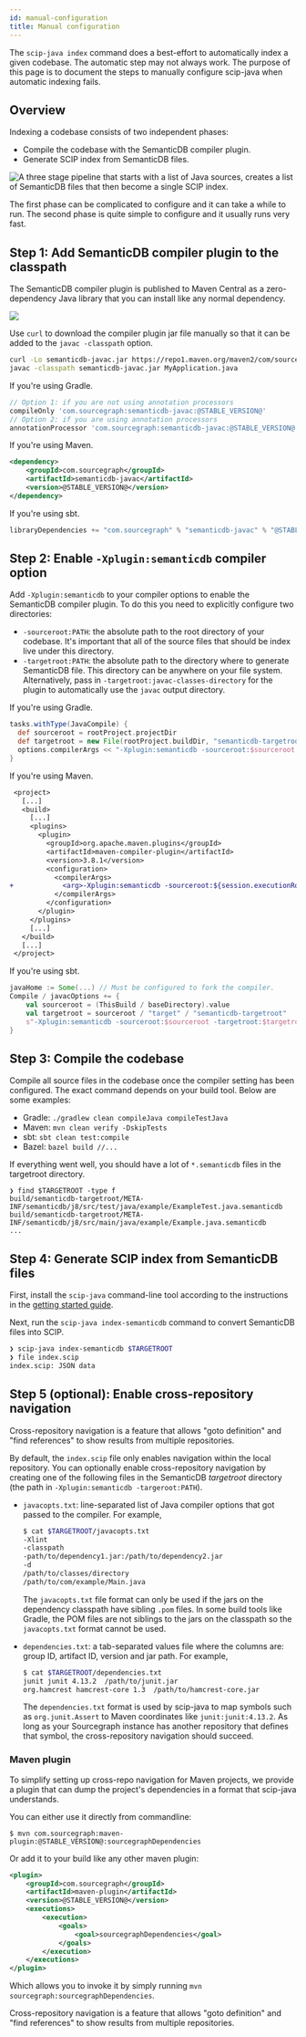 ```yaml
---
id: manual-configuration
title: Manual configuration
---
```


The `scip-java index` command does a best-effort to automatically index a given
codebase. The automatic step may not always work. The purpose of this page is to
document the steps to manually configure scip-java when automatic indexing
fails.

## Overview

Indexing a codebase consists of two independent phases:

- Compile the codebase with the SemanticDB compiler plugin.
- Generate SCIP index from SemanticDB files.

![A three stage pipeline that starts with a list of Java sources, creates a list of SemanticDB files that then become a single SCIP index.](assets/semanticdb-javac-pipeline.svg)

The first phase can be complicated to configure and it can take a while to run.
The second phase is quite simple to configure and it usually runs very fast.

## Step 1: Add SemanticDB compiler plugin to the classpath

The SemanticDB compiler plugin is published to Maven Central as a
zero-dependency Java library that you can install like any normal dependency.

[![](https://img.shields.io/maven-central/v/com.sourcegraph/semanticdb-javac)](https://repo1.maven.org/maven2/com/sourcegraph/semanticdb-javac/)

Use `curl` to download the compiler plugin jar file manually so that it can be
added to the `javac -classpath` option.

```sh
curl -Lo semanticdb-javac.jar https://repo1.maven.org/maven2/com/sourcegraph/semanticdb-javac/@STABLE_VERSION@/semanticdb-javac-@STABLE_VERSION@.jar
javac -classpath semanticdb-javac.jar MyApplication.java
```

If you're using Gradle.

```groovy
// Option 1: if you are not using annotation processors
compileOnly 'com.sourcegraph:semanticdb-javac:@STABLE_VERSION@'
// Option 2: if you are using annotation processors
annotationProcessor 'com.sourcegraph:semanticdb-javac:@STABLE_VERSION@'
```

If you're using Maven.

```xml
<dependency>
    <groupId>com.sourcegraph</groupId>
    <artifactId>semanticdb-javac</artifactId>
    <version>@STABLE_VERSION@</version>
</dependency>
```

If you're using sbt.

```scala
libraryDependencies += "com.sourcegraph" % "semanticdb-javac" % "@STABLE_VERSION@"
```

## Step 2: Enable `-Xplugin:semanticdb` compiler option

Add `-Xplugin:semanticdb` to your compiler options to enable the SemanticDB
compiler plugin. To do this you need to explicitly configure two directories:

- `-sourceroot:PATH`: the absolute path to the root directory of your codebase.
  It's important that all of the source files that should be index live under
  this directory.
- `-targetroot:PATH`: the absolute path to the directory where to generate
  SemanticDB file. This directory can be anywhere on your file system.  
  Alternatively, pass in `-targetroot:javac-classes-directory` for the plugin to
  automatically use the `javac` output directory.

If you're using Gradle.

```groovy
tasks.withType(JavaCompile) {
  def sourceroot = rootProject.projectDir
  def targetroot = new File(rootProject.buildDir, "semanticdb-targetroot")
  options.compilerArgs << "-Xplugin:semanticdb -sourceroot:$sourceroot -targetroot:$targetroot"
}
```

If you're using Maven.

```diff
 <project>
   [...]
   <build>
     [...]
     <plugins>
       <plugin>
         <groupId>org.apache.maven.plugins</groupId>
         <artifactId>maven-compiler-plugin</artifactId>
         <version>3.8.1</version>
         <configuration>
           <compilerArgs>
+            <arg>-Xplugin:semanticdb -sourceroot:${session.executionRootDirectory} -targetroot:${session.executionRootDirectory}/target/semanticdb-targetroot</arg>
           </compilerArgs>
         </configuration>
       </plugin>
     </plugins>
     [...]
   </build>
   [...]
 </project>
```

If you're using sbt.

```scala
javaHome := Some(...) // Must be configured to fork the compiler.
Compile / javacOptions += {
    val sourceroot = (ThisBuild / baseDirectory).value
    val targetroot = sourceroot / "target" / "semanticdb-targetroot"
    s"-Xplugin:semanticdb -sourceroot:$sourceroot -targetroot:$targetroot"
}
```

## Step 3: Compile the codebase

Compile all source files in the codebase once the compiler setting has been
configured. The exact command depends on your build tool. Below are some
examples:

- Gradle: `./gradlew clean compileJava compileTestJava`
- Maven: `mvn clean verify -DskipTests`
- sbt: `sbt clean test:compile`
- Bazel: `bazel build //...`

If everything went well, you should have a lot of `*.semanticdb` files in the
targetroot directory.

```
❯ find $TARGETROOT -type f
build/semanticdb-targetroot/META-INF/semanticdb/j8/src/test/java/example/ExampleTest.java.semanticdb
build/semanticdb-targetroot/META-INF/semanticdb/j8/src/main/java/example/Example.java.semanticdb
...
```

## Step 4: Generate SCIP index from SemanticDB files

First, install the `scip-java` command-line tool according to the instructions
in the [getting started guide](getting-started.md).

Next, run the `scip-java index-semanticdb` command to convert SemanticDB files
into SCIP.

```sh
❯ scip-java index-semanticdb $TARGETROOT
❯ file index.scip
index.scip: JSON data
```

## Step 5 (optional): Enable cross-repository navigation

Cross-repository navigation is a feature that allows "goto definition" and "find
references" to show results from multiple repositories.

By default, the `index.scip` file only enables navigation within the local
repository. You can optionally enable cross-repository navigation by creating
one of the following files in the SemanticDB _targetroot_ directory (the path in
`-Xplugin:semanticdb -targeroot:PATH`).

- `javacopts.txt`: line-separated list of Java compiler options that got passed
  to the compiler. For example,

  ```sh
  $ cat $TARGETROOT/javacopts.txt
  -Xlint
  -classpath
  -path/to/dependency1.jar:/path/to/dependency2.jar
  -d
  /path/to/classes/directory
  /path/to/com/example/Main.java
  ```

  The `javacopts.txt` file format can only be used if the jars on the dependency
  classpath have sibling `.pom` files. In some build tools like Gradle, the POM
  files are not siblings to the jars on the classpath so the `javacopts.txt`
  format cannot be used.

- `dependencies.txt`: a tab-separated values file where the columns are: group
  ID, artifact ID, version and jar path. For example,

  ```sh
  $ cat $TARGETROOT/dependencies.txt
  junit junit 4.13.2  /path/to/junit.jar
  org.hamcrest hamcrest-core 1.3  /path/to/hamcrest-core.jar
  ```

  The `dependencies.txt` format is used by scip-java to map symbols such as
  `org.junit.Assert` to Maven coordinates like `junit:junit:4.13.2`. As long as
  your Sourcegraph instance has another repository that defines that symbol, the
  cross-repository navigation should succeed. 

### Maven plugin

To simplify setting up cross-repo navigation for Maven projects, we provide a 
plugin that can dump the project's dependencies in a format that scip-java understands.

You can either use it directly from commandline:

```
$ mvn com.sourcegraph:maven-plugin:@STABLE_VERSION@:sourcegraphDependencies
```

Or add it to your build like any other maven plugin:

```xml
<plugin>
    <groupId>com.sourcegraph</groupId>
    <artifactId>maven-plugin</artifactId>
    <version>@STABLE_VERSION@</version>
    <executions>
        <execution>
            <goals>
                <goal>sourcegraphDependencies</goal>
            </goals>
        </execution>
    </executions>
</plugin>
```

Which allows you to invoke it by simply running `mvn sourcegraph:sourcegraphDependencies`.

Cross-repository navigation is a feature that allows "goto definition" and "find
references" to show results from multiple repositories.
